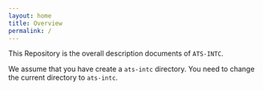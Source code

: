 ```yaml
---
layout: home
title: Overview
permalink: /
---
```


This Repository is the overall description documents of `ATS-INTC`.

We assume that you have create a `ats-intc` directory. You need to change the current directory to `ats-intc`.


